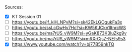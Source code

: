 Sources:
- [x] KT Session 01
- [ ] https://youtu.be/lf_kiH_NPvM?si=sk42EkLGOgukFa3x
- [ ] https://youtu.be/ssLcGwHv7Hc?si=KW5KJCkn1ltnrcWS
- [ ] https://youtu.be/ma7rUS_vW9M?si=yGaK873K3luZkg9v
- [ ] https://youtu.be/ma7rUS_vW9M?si=mRXrCjsZ-NEfs9s3
- [x] https://www.youtube.com/watch?v=bj77B59nkTQ
